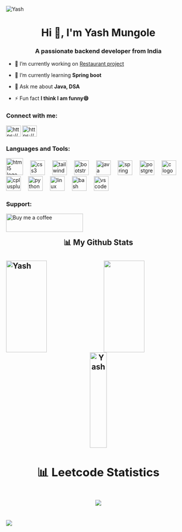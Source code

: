 <p align="left"> <img src="https://komarev.com/ghpvc/?username=yashm1234" alt="Yash" /> </p><h1 align="center">Hi 👋, I'm Yash Mungole</h1>

<h3 align="center">A passionate backend developer from India</h3>

- 🔭 I’m currently working on [Restaurant project](https://github.com/YashM1234/bootcoding-project-training)

- 🌱 I’m currently learning **Spring boot**

- 💬 Ask me about **Java, DSA**

- ⚡ Fun fact **I think I am funny😄**

<h3 align="left">Connect with me:</h3>
<p align="left">
<a href="https://www.linkedin.com/in/yash-mungole/" target="blank"><img align="center" src="https://raw.githubusercontent.com/rahuldkjain/github-profile-readme-generator/master/src/images/icons/Social/linked-in-alt.svg" alt="https://github.com/yashm1234/bootcoding-project-training" height="30" width="40" /></a>
<a href="https://www.leetcode.com/yashmungolerpg" target="blank"><img align="center" src="https://raw.githubusercontent.com/rahuldkjain/github-profile-readme-generator/master/src/images/icons/Social/leet-code.svg" alt="https://github.com/yashm1234/bootcoding-project-training" height="30" width="40" /></a>
</p>

<h3 align="left">Languages and Tools:</h3>
<div align="left">

<img src="https://cdn.jsdelivr.net/gh/devicons/devicon/icons/html5/html5-original.svg" height="46" alt="html5 logo" />
<img width="12" />
<img src="https://cdn.jsdelivr.net/gh/devicons/devicon/icons/css3/css3-original.svg" height="40" alt="css3 logo" />
<img width="12" /> 
<img src="https://cdn.jsdelivr.net/gh/devicons/devicon/icons/tailwindcss/tailwindcss-original-wordmark.svg" height="40" alt="tailwindes logo"/>
<img width="12" />
<img src="https://cdn.jsdelivr.net/gh/devicons/devicon/icons/bootstrap/bootstrap-original.svg" height="40" alt="bootstrap logo" />
<img width="12" /> 
<img src="https://cdn.jsdelivr.net/gh/devicons/devicon/icons/java/java-original.svg" height="40" alt="java logo" />
<img width="12" />
<img src="https://cdn.jsdelivr.net/gh/devicons/devicon/icons/spring/spring-original.svg" height="40" alt="spring logo" /> 
<img width="12" />
<img src="https://cdn.jsdelivr.net/gh/devicons/devicon/icons/postgresql/postgresql-original.svg" height="40" alt="postgresql logo"/>
<img width="12" /> 
<img src="https://cdn.jsdelivr.net/gh/devicons/devicon/icons/c/c-original.svg" height="40" alt="c logo" /> 
<img width="12" />
<img src="https://cdn.jsdelivr.net/gh/devicons/devicon/icons/cplusplus/cplusplus-original.svg" height="40" alt="cplusplus logo" /> 
<img width="12" /> 
<img src="https://cdn.jsdelivr.net/gh/devicons/devicon/icons/python/python-original.svg" height="40" alt="python logo" />
<img width="12" />
<img src="https://cdn.jsdelivr.net/gh/devicons/devicon/icons/linux/linux-original.svg" height="40" alt="linux logo" /> 
<img width="12" /> 
<img src="https://cdn.jsdelivr.net/gh/devicons/devicon/icons/bash/bash-original.svg" height="40" alt="bash logo" />
<img width="12" /> 
<img src="https://cdn.jsdelivr.net/gh/devicons/devicon/icons/vscode/vscode-original.svg" height="40" alt="vscode logo" />

</div>

<h3 align="left">Support:</h3>
<p><a href="https://www.buymeacoffee.com/Buy me a coffee "> <img align="left" src="https://cdn.buymeacoffee.com/buttons/v2/default-yellow.png" height="50" width="210" alt="Buy me a coffee " /></a></p><br><br>

<h2 align="center">📊 My Github Stats<h2>
<div>
  <img align="left" src="https://github-readme-streak-stats.herokuapp.com/?user=yashm1234&theme=radical" alt="Yash" height="250px" width="47%" />
  <img align="right" src="https://github-readme-stats.vercel.app/api?username=yashm1234&show_icons=true&theme=radical" height="250px" width="47%"/>
</div>
<div align="center">
  <img align="center" src="https://github-readme-stats.vercel.app/api/top-langs/?username=yashm1234&theme=radical&langs_count=8" alt="Yash" height="260px" width="30%" />
</div>
<div>
<h2 align="center">📊 Leetcode Statistics<h2>
<div align="center">
<img src="https://leetcard.jacoblin.cool/yashmungolerpg?ext=activity" />
<br /><br />
</div>  
 
 <img  src="https://raw.githubusercontent.com/Trilokia/Trilokia/379277808c61ef204768a61bbc5d25bc7798ccf1/bottom_header.svg" />
